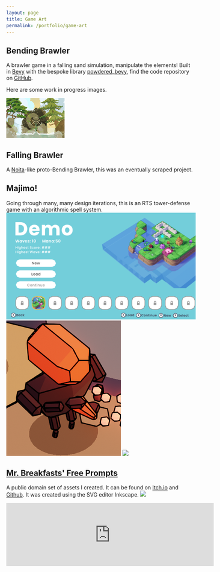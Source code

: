 ```yaml
---
layout: page
title: Game Art
permalink: /portfolio/game-art
---
```


## Bending Brawler
A brawler game in a falling sand simulation, manipulate the elements! Built in [Bevy](www.bevyengine.org) with the bespoke library [powdered_bevy](), find the code repository on [GitHub]().

Here are some work in progress images.

![](/assets/media/012.webp)

## Falling Brawler
A [Noita](https://noitagame.com/)-like proto-Bending Brawler, this was an eventually scraped project.

## Majimo!
Going through many, many design iterations, this is an RTS tower-defense game with an algorithmic spell system.
![](/assets/media/014.webp)
![](/assets/media/015.png)
![](/assets/media/020.png)

## [Mr. Breakfasts' Free Prompts](https://mrbreakfastsdelight.itch.io/mr-breakfasts-free-prompts)
A public domain set of assets I created. It can be found on [Itch.io](https://mrbreakfastsdelight.itch.io/mr-breakfasts-free-prompts) and [Github](https://github.com/lopopylopy/mrbreakfasts_free_prompts). It was created using the SVG editor Inkscape.
![](https://github.com/mr-breakfast/mrbreakfasts_free_prompts/blob/main/previews/preview.png?raw=true)
<iframe frameborder="0" src="https://itch.io/embed/2480900?linkback=true&amp;bg_color=fadbe5&amp;fg_color=dd2424&amp;link_color=f76600&amp;border_color=ccadb7" width="552" height="167"><a href="https://mrbreakfastsdelight.itch.io/mr-breakfasts-free-prompts">Mr. Breakfast's Free Prompts by Mr. Breakfast</a></iframe>
